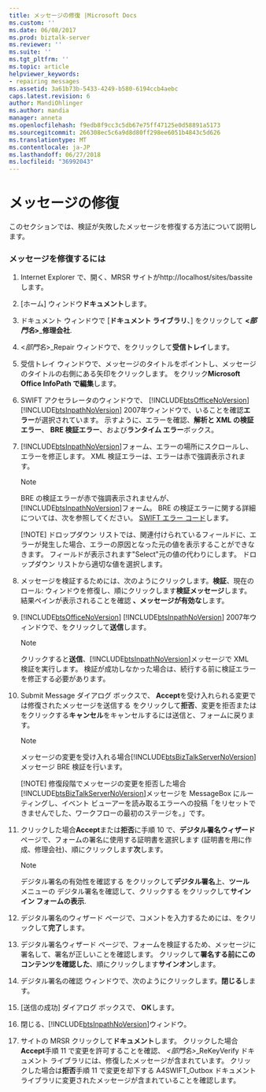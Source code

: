 ```yaml
---
title: メッセージの修復 |Microsoft Docs
ms.custom: ''
ms.date: 06/08/2017
ms.prod: biztalk-server
ms.reviewer: ''
ms.suite: ''
ms.tgt_pltfrm: ''
ms.topic: article
helpviewer_keywords:
- repairing messages
ms.assetid: 3a61b73b-5433-4249-b580-6194ccb4aebc
caps.latest.revision: 6
author: MandiOhlinger
ms.author: mandia
manager: anneta
ms.openlocfilehash: f9edb8f9cc3c5db67e75ff47125e0d58891a5173
ms.sourcegitcommit: 266308ec5c6a9d8d80ff298ee6051b4843c5d626
ms.translationtype: MT
ms.contentlocale: ja-JP
ms.lasthandoff: 06/27/2018
ms.locfileid: "36992043"
---
```

# <a name="repairing-a-message"></a>メッセージの修復
このセクションでは、検証が失敗したメッセージを修復する方法について説明します。  

### <a name="to-repair-a-message"></a>メッセージを修復するには  

1. Internet Explorer で、開く、MRSR サイトがhttp://localhost/sites/bassiteします。  

2. [ホーム] ウィンドウ**ドキュメント**します。  

3. ドキュメント ウィンドウで [**ドキュメント ライブラリ**、] をクリックして **\<*部門名*\>**_**修理会社**.  

4. \<*部門名*\>_Repair ウィンドウで、をクリックして**受信トレイ**します。  

5. 受信トレイ ウィンドウで、メッセージのタイトルをポイントし、メッセージのタイトルの右側にある矢印をクリックします。 をクリック**Microsoft Office InfoPath で編集**します。  

6. SWIFT アクセラレータのウィンドウで、 [!INCLUDE[btsOfficeNoVersion](../../includes/btsofficenoversion-md.md)] [!INCLUDE[btsInpathNoVersion](../../includes/btsinpathnoversion-md.md)] 2007年ウィンドウで、いることを確認**エラー**が選択されています。 示すように、エラーを確認、**解析と XML の検証エラー**、 **BRE 検証エラー**、および**ランタイム エラー**ボックス。  

7. [!INCLUDE[btsInpathNoVersion](../../includes/btsinpathnoversion-md.md)]フォーム、エラーの場所にスクロールし、エラーを修正します。 XML 検証エラーは、エラーは赤で強調表示されます。  

   > [!NOTE]
   >  BRE の検証エラーが赤で強調表示されませんが、[!INCLUDE[btsInpathNoVersion](../../includes/btsinpathnoversion-md.md)]フォーム。 BRE の検証エラーに関する詳細については、次を参照してください。 [SWIFT エラー コード](../../adapters-and-accelerators/accelerator-swift/swift-error-codes.md)します。  
   > 
   > [!NOTE]
   >  ドロップダウン リストでは、関連付けられているフィールドに、エラーが発生した場合、エラーの原因となった元の値を表示することができなきます。 フィールドが表示されます"Select"元の値の代わりにします。 ドロップダウン リストから適切な値を選択します。  

8. メッセージを検証するためには、次のようにクリックします。**検証**、現在のロール: ウィンドウを修復し、順にクリックします**検証メッセージ**します。 結果ペインが表示されることを確認 **、メッセージが有効な**します。  

9. [!INCLUDE[btsOfficeNoVersion](../../includes/btsofficenoversion-md.md)] [!INCLUDE[btsInpathNoVersion](../../includes/btsinpathnoversion-md.md)] 2007年ウィンドウで、をクリックして**送信**します。  

   > [!NOTE]
   >  クリックすると**送信**、[!INCLUDE[btsInpathNoVersion](../../includes/btsinpathnoversion-md.md)]メッセージで XML 検証を実行します。 検証が成功しなかった場合は、続行する前に検証エラーを修正する必要があります。  

10. Submit Message ダイアログ ボックスで、 **Accept**を受け入れられる変更では修復されたメッセージを送信する をクリックして**拒否**、変更を拒否またはをクリックする**キャンセル**をキャンセルするには送信と、フォームに戻ります。  

    > [!NOTE]
    >  メッセージの変更を受け入れる場合[!INCLUDE[btsBizTalkServerNoVersion](../../includes/btsbiztalkservernoversion-md.md)]メッセージ BRE 検証を行います。  
    > 
    > [!NOTE]
    >  修復段階でメッセージの変更を拒否した場合[!INCLUDE[btsBizTalkServerNoVersion](../../includes/btsbiztalkservernoversion-md.md)]メッセージを MessageBox にルーティングし、イベント ビューアーを読み取るエラーへの投稿「をリセットできませんでした、ワークフローの最初のステージを。」です。  

11. クリックした場合**Accept**または**拒否**に手順 10 で、**デジタル署名ウィザード**ページで、フォームの署名に使用する証明書を選択します (証明書を用に作成、修理会社)、順にクリックします**次**します。  

    > [!NOTE]
    >  デジタル署名の有効性を確認する をクリックして**デジタル署名**上、**ツール** メニューの デジタル署名を確認して、クリックする をクリックして**サインイン フォームの表示**.  

12. デジタル署名のウィザード ページで、コメントを入力するためには、をクリックして**完了**します。  

13. デジタル署名ウィザード ページで、フォームを検証するため、メッセージに署名して、署名が正しいことを確認します。 クリックして**署名する前にこのコンテンツを確認した**、順にクリックします**サインオン**します。  

14. デジタル署名の確認 ウィンドウで、次のようにクリックします。**閉じる**します。  

15. [送信の成功] ダイアログ ボックスで、 **OK**します。  

16. 閉じる、[!INCLUDE[btsInpathNoVersion](../../includes/btsinpathnoversion-md.md)]ウィンドウ。  

17. サイトの MRSR クリックして**ドキュメント**します。 クリックした場合**Accept**手順 11 で変更を許可することを確認、 *\<部門名\>*_ReKeyVerify ドキュメント ライブラリには、修復したメッセージが含まれています。 クリックした場合は**拒否**手順 11 で変更を却下する A4SWIFT_Outbox ドキュメント ライブラリに変更されたメッセージが含まれていることを確認します。

